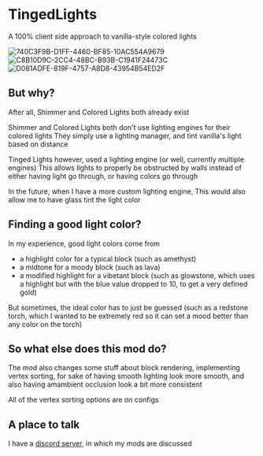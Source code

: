 # TingedLights

A 100% client side approach to vanilla-style colored lights

![740C3F9B-D1FF-4460-BF85-10AC554A9679](https://user-images.githubusercontent.com/49770992/230512195-6a2ad1ba-c090-4346-94f8-e40fa6a2f7b8.png)
![C8B10D9C-2CC4-48BC-B93B-C1941F24473C](https://user-images.githubusercontent.com/49770992/230509891-885ef0bf-9c1b-4528-9de1-6158cc91d511.png)
![D081ADFE-819F-4757-A8D8-43954B54ED2F](https://user-images.githubusercontent.com/49770992/230509894-81ba166a-03fb-43ab-b1f9-0f6550df5b28.png)

## But why?
After all, Shimmer and Colored Lights both already exist

Shimmer and Colored Lights both don't use lighting engines for their colored lights
They simply use a lighting manager, and tint vanilla's light based on distance

Tinged Lights however, used a lighting engine (or well, currently multiple engines)
This allows lights to properly be obstructed by walls instead of either having light go through, or having colors go through

In the future, when I have a more custom lighting engine, This would also allow me to have glass tint the light color

## Finding a good light color?
In my experience, good light colors come from
   - a highlight color for a typical block (such as amethyst)
   - a midtone for a moody block (such as lava)
   - a modified highlight for a vibetant block (such as glowstone, which uses a highlight but with the blue value dropped to 10, to get a very defined gold)

But sometimes, the ideal color has to just be guessed (such as a redstone torch, which I wanted to be extremely red so it can set a mood better than any color on the torch)

## So what else does this mod do?
The mod also changes some stuff about block rendering, implementing vertex sorting, for sake of having smooth lighting look more smooth, and also having amambient occlusion look a bit more consistent

All of the vertex sorting options are on configs

## A place to talk
I have a [discord server](https://discord.gg/qFEBSsm), in which my mods are discussed
